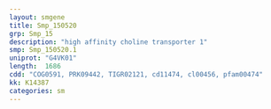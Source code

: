```yaml
---
layout: smgene
title: Smp_150520
grp: Smp_15
description: "high affinity choline transporter 1"
smp: Smp_150520.1
uniprot: "G4VK01"
length:  1686
cdd: "COG0591, PRK09442, TIGR02121, cd11474, cl00456, pfam00474"
kk: K14387
categories: sm
---
```

